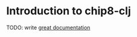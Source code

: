 # Introduction to chip8-clj

TODO: write [great documentation](http://jacobian.org/writing/what-to-write/)
